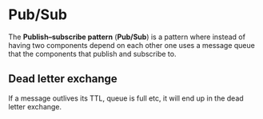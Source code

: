 # Pub/Sub

The **Publish–subscribe pattern** (**Pub/Sub**) is a pattern where instead of
having two components depend on each other one uses a message queue that the
components that publish and subscribe to.

## Dead letter exchange

If a message outlives its TTL, queue is full etc, it will end up in the dead
letter exchange.
